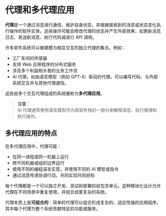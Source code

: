 # 代理和多代理应用

**代理**是一个通过消息进行通信、维护自身状态，并根据接收到的消息或状态变化执行操作的软件实体。这些操作可能会修改代理的状态并产生外部效果，如更新消息日志、发送新消息、执行代码或进行 API 调用。

许多软件系统可以被建模为相互交互的独立代理的集合。例如：

- 工厂车间的传感器
- 支持 Web 应用程序的分布式服务
- 涉及多个利益相关者的业务工作流
- AI 代理，如由语言模型（例如 GPT-4）驱动的代理，可以编写代码、与外部系统交互并与其他代理通信。

这些由多个交互代理组成的系统被称为**多代理应用**。

> **注意：**  
> AI 代理通常使用语言模型作为其软件栈的一部分来解释消息、执行推理和执行操作。

## 多代理应用的特点

在多代理应用中，代理可能：

- 在同一进程或同一机器上运行
- 跨不同机器或组织边界运行
- 使用不同的编程语言实现，并使用不同的 AI 模型或指令
- 通过消息传递协调行动，共同实现共同目标

每个代理都是一个可以独立开发、测试和部署的自包含单元。这种模块化设计允许代理在不同场景中重复使用，并组合成更复杂的系统。

代理本质上是**可组合的**：简单的代理可以组合形成复杂的、适应性强的应用程序，其中每个代理为整个系统贡献特定的功能或服务。